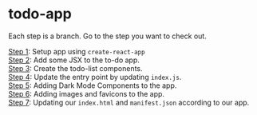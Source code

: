 # todo-app
Each step is a branch. Go to the step you want to check out.

[Step 1](https://github.com/UJALA-TYAGI/todo-app/commits/create-react-app): Setup app using ```create-react-app``` 
<br>
[Step 2](https://github.com/UJALA-TYAGI/todo-app/commits/Add-JSX): Add some JSX to the to-do app.
<br>
[Step 3](https://github.com/UJALA-TYAGI/todo-app/commits/create-todo-components): Create the todo-list components.
<br>
[Step 4](https://github.com/UJALA-TYAGI/todo-app/commits/Update-entry-point): Update the entry point by updating ```index.js```.
<br>
[Step 5](https://github.com/UJALA-TYAGI/todo-app/commits/Adding-Dark-Mode): Adding Dark Mode Components to the app.
<br>
[Step 6](https://github.com/UJALA-TYAGI/todo-app/commits/Adding-image-Components): Adding images and favicons to the app.
<br>
[Step 7](https://github.com/UJALA-TYAGI/todo-app/commits/Update-index.html): Updating our ```index.html``` and ```manifest.json``` according to our app.
